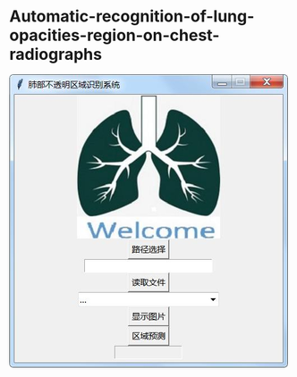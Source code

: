 # Automatic-recognition-of-lung-opacities-region-on-chest-radiographs
![image](https://github.com/1579477793/Automatic-recognition-of-lung-opacities-region-on-chest-radiographs/blob/master/result/a.jpg)
